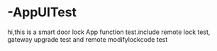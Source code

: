 # -AppUITest
hi,this is a smart door lock App function test.include remote lock test, gateway upgrade test and remote modifylockcode test
